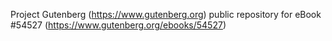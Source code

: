 Project Gutenberg (https://www.gutenberg.org) public repository for
eBook #54527 (https://www.gutenberg.org/ebooks/54527)
